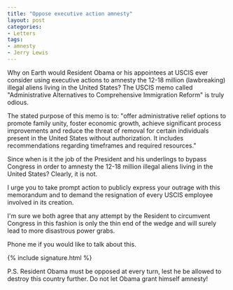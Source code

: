 ```yaml
---
title: "Oppose executive action amnesty"
layout: post
categories:
- Letters
tags:
- amnesty
- Jerry Lewis
---
```


Why on Earth would Resident Obama or his appointees at USCIS ever consider using executive actions to amnesty the 12-18 million (lawbreaking) illegal aliens living in the United States? The USCIS memo called "Administrative Alternatives to Comprehensive Immigration Reform" is truly odious.

The stated purpose of this memo is to: "offer administrative relief options to promote family unity, foster economic growth, achieve significant process improvements and reduce the threat of removal for certain individuals present in the United States without authorization. It includes recommendations regarding timeframes and required resources."

Since when is it the job of the President and his underlings to bypass Congress in order to amnesty the 12-18 million illegal aliens living in the United States? Clearly, it is not.

I urge you to take prompt action to publicly express your outrage with this memorandum and to demand the resignation of every USCIS employee involved in its creation.

I'm sure we both agree that any attempt by the Resident to circumvent Congress in this fashion is only the thin end of the wedge and will surely lead to more disastrous power grabs.

Phone me if you would like to talk about this.

{% include signature.html %}

P.S. Resident Obama must be opposed at every turn, lest he be allowed to destroy this country further. Do not let Obama grant himself amnesty!